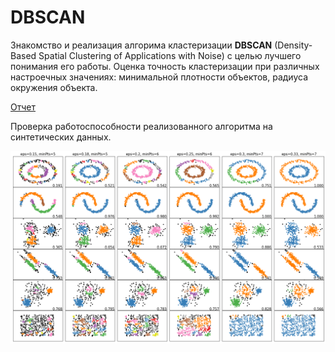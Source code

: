 # DBSCAN

Знакомство и реализация алгорима кластеризации __DBSCAN__ (Density-Based Spatial Clustering of Applications with Noise) с целью лучшего понимания его работы. Оценка точность кластеризации при различных настроечных значениях: минимальной плотности объектов, радиуса окружения объекта.

[Отчет](./report.pdf)

Проверка работоспособности реализованного алгоритма на синтетических данных.

 ![](./work.png)
